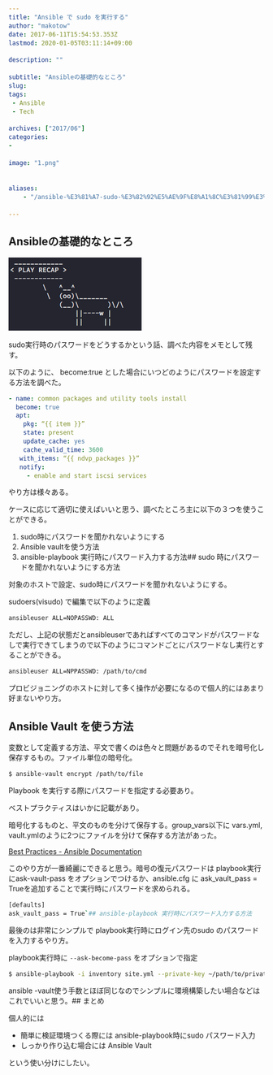 ```yaml
---
title: "Ansible で sudo を実行する"
author: "makotow"
date: 2017-06-11T15:54:53.353Z
lastmod: 2020-01-05T03:11:14+09:00

description: ""

subtitle: "Ansibleの基礎的なところ"
slug: 
tags:
 - Ansible
 - Tech

archives: ["2017/06"]
categories:
-

image: "1.png"


aliases:
    - "/ansible-%E3%81%A7-sudo-%E3%82%92%E5%AE%9F%E8%A1%8C%E3%81%99%E3%82%8B-bf7075c6feb0"

---
```


## Ansibleの基礎的なところ


![](1.png)



sudo実行時のパスワードをどうするかという話、調べた内容をメモとして残す。

以下のように、 become:true とした場合にいつどのようにパスワードを設定する方法を調べた。

```yaml
- name: common packages and utility tools install  
  become: true  
  apt:  
    pkg: “{{ item }}”  
    state: present  
    update_cache: yes  
    cache_valid_time: 3600  
   with_items: “{{ ndvp_packages }}”  
   notify:  
     - enable and start iscsi services
```

やり方は様々ある。

ケースに応じて適切に使えばいいと思う、調べたところ主に以下の３つを使うことができる。

1.  sudo時にパスワードを聞かれないようにする
2.  Ansible vaultを使う方法
3.  ansible-playbook 実行時にパスワード入力する方法## sudo 時にパスワードを聞かれないようにする方法

対象のホストで設定、sudo時にパスワードを聞かれないようにする。

sudoers(visudo) で編集で以下のように定義

```bash
ansibleuser ALL=NOPASSWD: ALL
```

ただし、上記の状態だとansibleuserであればすべてのコマンドがパスワードなしで実行できてしまうので以下のようにコマンドごとにパスワードなし実行とすることができる。

```bash
ansibleuser ALL=NPPASSWD: /path/to/cmd
```

プロビジョニングのホストに対して多く操作が必要になるので個人的にはあまり好まないやり方。

## Ansible Vault を使う方法

変数として定義する方法、平文で書くのは色々と問題があるのでそれを暗号化し保存するもの。ファイル単位の暗号化。

```bash
$ ansible-vault encrypt /path/to/file
```

Playbook を実行する際にパスワードを指定する必要あり。

ベストプラクティスはいかに記載があり。

暗号化するものと、平文のものを分けて保存する。group_vars以下に vars.yml, vault.ymlのように2つにファイルを分けて保存する方法があった。

[Best Practices - Ansible Documentation](http://docs.ansible.com/ansible/playbooks_best_practices.html#variables-and-vaults)


このやり方が一番綺麗にできると思う。暗号の復元パスワードは playbook実行にask-vault-pass をオプションでつけるか、ansible.cfg に ask_vault_pass = Trueを追加することで実行時にパスワードを求められる。

```bash
[defaults]  
ask_vault_pass = True`## ansible-playbook 実行時にパスワード入力する方法
```

最後のは非常にシンプルで playbook実行時にログイン先のsudo のパスワードを入力するやり方。

playbook実行時に `--ask-become-pass` をオプションで指定
```bash
$ ansible-playbook -i inventory site.yml --private-key ~/path/to/private-key  --ask-become-pass
```

ansible -vault使う手数とほぼ同じなのでシンプルに環境構築したい場合などはこれでいいと思う。## まとめ

個人的には

*   簡単に検証環境つくる際には ansible-playbook時にsudo パスワード入力
*   しっかり作り込む場合には Ansible Vault

という使い分けにしたい。
